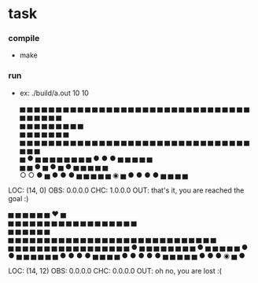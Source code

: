 # task

### compile 
* make

### run
* ex: ./build/a.out 10 10

  ▅ ▅ ▅ ▅ ▅ ▅ ▅ ▅ ▅   ▅     ▅ 
  ▅   ▅ ▅ ▅   ▅ ▅ ▅     ▅ ▅ ▅ 
  ▅   ▅ ▅   ▅   ▅   ▅ ▅ ▅ ▅ ▅ 
▅ ▅ ▅ ▅         ▅     ▅   ▅   
▅ ▅       ▅   ▅ ▅ ▅ ▅ ▅   ▅   
▅       ▅     ▅ ▅ ▅ ▅ ▅       
▅ ▅ ▅ ▅ ▅ ▅   ▅ ▅ ▅         ▅ 
▅   ▅ ▅     ▅ ▅       ▅ ▅ ▅ ▅ 
▅   ▅   ▅     ▅   ▅     ▅ ▅ ▅ 
▅   ▅   ▅ ▅ ▅     ▅ ▅ ▅       
      ▅ ● ▅ ▅     ▅ ▅     ▅ ▅ 
▅   ▅ ● ● ● ▅ ▅ ▅       ▅ ▅   
▅ ▅ ● ▅ ● ▅ ● ▅ ▅   ▅ ▅   ▅   
○ ○ ● ▅ ● ● ● ▅   ▅ ▅   ▅   ▅ 
◉ ▅ ● ● ● ● ▅         ▅ ▅ ▅   

LOC: (14, 0)
OBS: 0.0.0.0
CHC: 1.0.0.0
OUT: that's it, you are reached the goal :)



▅ ▅         ▅   ▅   ▅ ▅ ❤ ▅   
  ▅ ▅ ▅ ▅ ▅       ▅ ▅   ▅ ▅ ▅ 
▅   ▅ ▅ ▅ ▅ ▅     ▅   ▅       
▅   ▅   ▅   ▅ ▅ ▅             
  ▅   ▅   ▅     ▅   ▅ ▅ ▅ ▅ ▅ 
▅   ▅ ▅   ▅ ▅         ▅ ▅   ▅ 
▅     ▅ ▅   ▅         ▅     ▅ 
▅ ▅ ▅ ▅                 ▅ ▅   
    ▅       ▅ ▅   ▅ ▅ ▅ ▅ ▅ ▅ 
  ▅   ▅   ▅ ▅   ▅ ▅   ▅ ▅ ● ▅ 
    ▅ ▅ ▅ ▅ ▅       ▅   ▅ ● ▅ 
            ▅ ▅     ▅ ▅ ● ● ▅ 
▅   ▅   ▅     ▅     ▅ ● ● ● ● 
    ▅     ▅ ▅     ▅ ● ● ● ● ● 
▅ ▅   ▅     ▅   ▅ ● ● ● ◉ ▅ ● 

LOC: (14, 12)
OBS: 0.0.0.0
CHC: 0.0.0.0
OUT: oh no, you are lost :(

